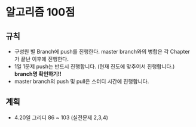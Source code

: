 # 알고리즘 100점

## 규칙

- 구성원 별 Branch에 push를 진행한다. master branch와의 병합은 각 Chapter가 끝난 이후에 진행한다.
- 1일 1문제 push는 반드시 진행합니다. (현재 진도에 맞추어서 진행합니다.) <b>branch명 확인하기!!</b>
- master branch의 push 및 pull은 스터디 시간에 진행합니다.

## 계획

- 4.20일 그리디 86 ~ 103 (실전문제 2,3,4)
